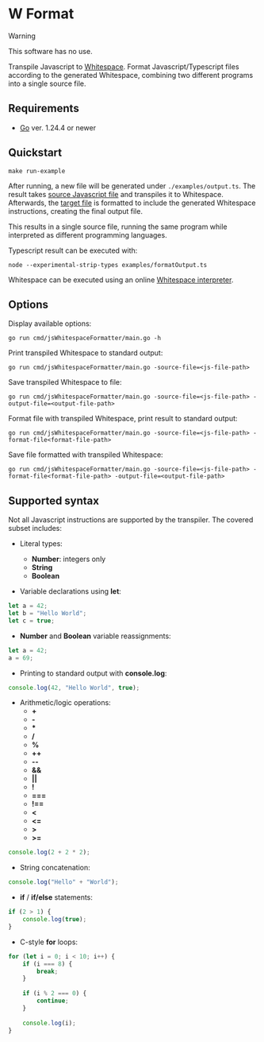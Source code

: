 # W Format

> [!WARNING]
> This software has no use.

Transpile Javascript to [Whitespace](https://esolangs.org/wiki/Whitespace). Format Javascript/Typescript files according to the generated Whitespace, combining two different programs into a single source file.

## Requirements

- [Go](https://go.dev/) ver. 1.24.4 or newer

## Quickstart

```shell
make run-example
```

After running, a new file will be generated under `./examples/output.ts`. The result takes [source Javascript file](./examples/source.js) and transpiles it to Whitespace. Afterwards, the [target file](./examples/format.ts) is formatted to include the generated Whitespace instructions, creating the final output file.

This results in a single source file, running the same program while interpreted as different programming languages.

Typescript result can be executed with:

```shell
node --experimental-strip-types examples/formatOutput.ts
```

Whitespace can be executed using an online [Whitespace interpreter](https://naokikp.github.io/wsi/whitespace.html).

## Options

Display available options:

```shell
go run cmd/jsWhitespaceFormatter/main.go -h
```

Print transpiled Whitespace to standard output:

```shell
go run cmd/jsWhitespaceFormatter/main.go -source-file=<js-file-path>
```

Save transpiled Whitespace to file:

```shell
go run cmd/jsWhitespaceFormatter/main.go -source-file=<js-file-path> -output-file=<output-file-path>
```

Format file with transpiled Whitespace, print result to standard output:

```shell
go run cmd/jsWhitespaceFormatter/main.go -source-file=<js-file-path> -format-file<format-file-path>
```

Save file formatted with transpiled Whitespace:

```shell
go run cmd/jsWhitespaceFormatter/main.go -source-file=<js-file-path> -format-file<format-file-path> -output-file=<output-file-path>
```

## Supported syntax

Not all Javascript instructions are supported by the transpiler. The covered subset includes:

- Literal types:
  - **Number**: integers only
  - **String**
  - **Boolean**
  
- Variable declarations using **let**:

```javascript
let a = 42;
let b = "Hello World";
let c = true;
```

- **Number** and **Boolean** variable reassignments:

```javascript
let a = 42;
a = 69;
```

- Printing to standard output with **console.log**:

```javascript
console.log(42, "Hello World", true);
```

- Arithmetic/logic operations:
  - **+**
  - **-**
  - **\***
  - **/**
  - **%**
  - **++**
  - **--**
  - **&&**
  - **||**
  - **!**
  - **===**
  - **!==**
  - **<**
  - **<=**
  - **>**
  - **>=**

```javascript
console.log(2 + 2 * 2);
```

- String concatenation:

```javascript
console.log("Hello" + "World");
```

- **if** / **if/else** statements:

```javascript 
if (2 > 1) {
    console.log(true);
}
```

- C-style **for** loops:

```javascript
for (let i = 0; i < 10; i++) {
    if (i === 8) {
        break;
    }
  
    if (i % 2 === 0) {
        continue;
    }
    
    console.log(i);
}
```
